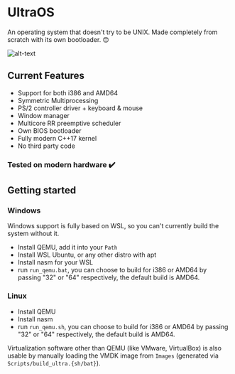 # UltraOS
An operating system that doesn't try to be UNIX. Made completely from scratch with its own bootloader. 😊

![alt-text](https://i.ibb.co/2dx8Shv/Untitled.png)

## Current Features
- Support for both i386 and AMD64
- Symmetric Multiprocessing
- PS/2 controller driver + keyboard & mouse
- Window manager
- Multicore RR preemptive scheduler
- Own BIOS bootloader
- Fully modern C++17 kernel
- No third party code

### Tested on modern hardware :heavy_check_mark:

## Getting started

### Windows

Windows support is fully based on WSL, so you can't currently build the system without it.

- Install QEMU, add it into your `Path`
- Install WSL Ubuntu, or any other distro with apt
- Install nasm for your WSL
- run `run_qemu.bat`, you can choose to build for i386 or AMD64 by passing "32" or "64" respectively, the default build is AMD64.

### Linux
- Install QEMU
- Install nasm
- run `run_qemu.sh`, you can choose to build for i386 or AMD64 by passing "32" or "64" respectively, the default build is AMD64.

Virtualization software other than QEMU (like VMware, VirtualBox) is also usable by manually loading the VMDK image from `Images` (generated via `Scripts/build_ultra.{sh/bat}`).
